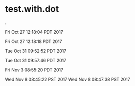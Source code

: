 # test.with.dot
.

Fri Oct 27 12:18:04 PDT 2017


Fri Oct 27 12:18:18 PDT 2017


Tue Oct 31 09:52:52 PDT 2017


Tue Oct 31 09:57:46 PDT 2017


Fri Nov  3 08:55:20 PDT 2017

Wed Nov  8 08:45:22 PST 2017
Wed Nov  8 08:47:38 PST 2017
